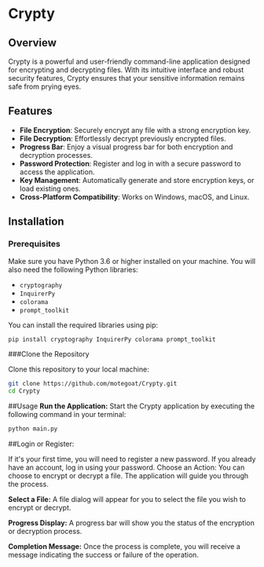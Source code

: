 # Crypty

## Overview
Crypty is a powerful and user-friendly command-line application designed for encrypting and decrypting files. With its intuitive interface and robust security features, Crypty ensures that your sensitive information remains safe from prying eyes. 

## Features
- **File Encryption**: Securely encrypt any file with a strong encryption key.
- **File Decryption**: Effortlessly decrypt previously encrypted files.
- **Progress Bar**: Enjoy a visual progress bar for both encryption and decryption processes.
- **Password Protection**: Register and log in with a secure password to access the application.
- **Key Management**: Automatically generate and store encryption keys, or load existing ones.
- **Cross-Platform Compatibility**: Works on Windows, macOS, and Linux.

## Installation

### Prerequisites
Make sure you have Python 3.6 or higher installed on your machine. You will also need the following Python libraries:

- `cryptography`
- `InquirerPy`
- `colorama`
- `prompt_toolkit`

You can install the required libraries using pip:

```bash
pip install cryptography InquirerPy colorama prompt_toolkit
```
###Clone the Repository

Clone this repository to your local machine:
```bash
git clone https://github.com/motegoat/Crypty.git
cd Crypty
```

##Usage
**Run the Application:** Start the Crypty application by executing the following command in your terminal:

```bash
python main.py
```
##Login or Register:

If it's your first time, you will need to register a new password.
If you already have an account, log in using your password.
Choose an Action: You can choose to encrypt or decrypt a file. The application will guide you through the process.

**Select a File:** A file dialog will appear for you to select the file you wish to encrypt or decrypt.

**Progress Display:** A progress bar will show you the status of the encryption or decryption process.

**Completion Message:** Once the process is complete, you will receive a message indicating the success or failure of the operation.